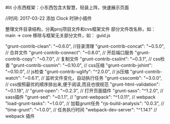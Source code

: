 #lit 小东西框架：小东西包含大智慧，轻装上阵，快速展示页面


//时间: 2017-03-22
添加 Clock 时钟小插件


整理文件目录结构，分离proj项目文件和cvs框架文件
部分文件改名称，如： main -> core
移除与框架无关部分文件，如： guid.js

"grunt-contrib-clean": "~0.6.0",    //目录清理
"grunt-contrib-concat": "~0.5.0",   // 合并文件
"grunt-contrib-connect": "~0.8.0",  // 开启端口服务
"grunt-contrib-copy": "~0.7.0",     // 复制文件
"grunt-contrib-csslint": "~0.3.1",  // css检查
"grunt-contrib-cssmin": "~0.10.0",  // css压缩
"grunt-contrib-jshint": "~0.10.0",  // js检查
"grunt-contrib-uglify": "^2.0.0",   // js压缩
"grunt-contrib-watch": "~0.6.1",    // 监听文件变化，自动执行任务
"grunt-csscomb": "~3.0.0",          // css按照最优的顺序排出来,便于阅读,而且也很规范
"grunt-html-validation": "~0.1.18", // 
"grunt-open": "~0.2.3",             // 打开页面插件
"grunt-sass": "^1.2.0",             // sass插件
"grunt-sed": "~0.1.1",              // 
"grunt-webpack": "^1.0.11",         // webpack
"load-grunt-tasks": "~1.0.0",       // 加载grunt任务
"rjs-build-analysis": "0.0.3",      // 
"time-grunt": "~1.0.0",             // 任务执行时间
"webpack-dev-server": "^1.14.1"     // webpack 插件
